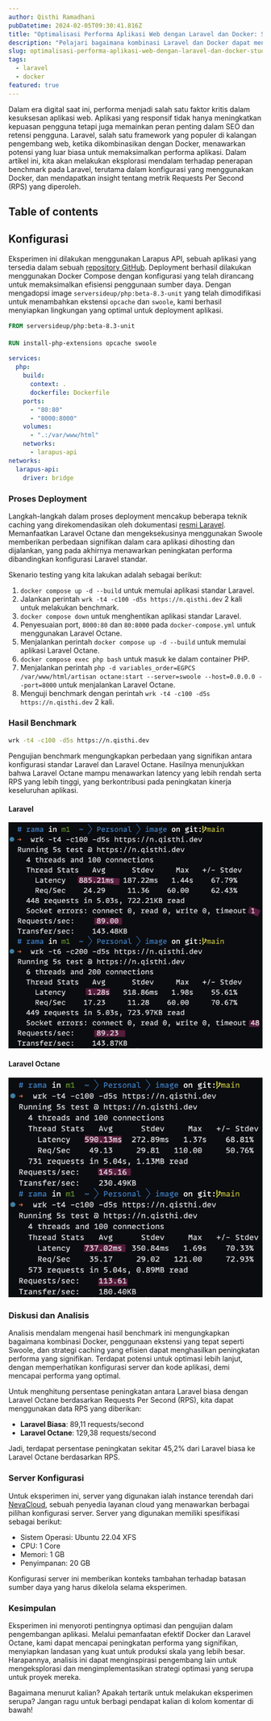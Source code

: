 ```yaml
---
author: Qisthi Ramadhani
pubDatetime: 2024-02-05T09:30:41.816Z
title: "Optimalisasi Performa Aplikasi Web dengan Laravel dan Docker: Studi Kasus Benchmark RPS"
description: "Pelajari bagaimana kombinasi Laravel dan Docker dapat meningkatkan performa aplikasi web dalam studi kasus benchmark RPS. Analisis mendalam tentang konfigurasi, hasil benchmark, dan potensi optimasi untuk pengembangan aplikasi yang lebih responsif dan efisien."
slug: optimalisasi-performa-aplikasi-web-dengan-laravel-dan-docker-studi-kasus-benchmark-rps
tags:
  - laravel
  - docker
featured: true
---
```


Dalam era digital saat ini, performa menjadi salah satu faktor kritis dalam kesuksesan aplikasi web. Aplikasi yang responsif tidak hanya meningkatkan kepuasan pengguna tetapi juga memainkan peran penting dalam SEO dan retensi pengguna. Laravel, salah satu framework yang populer di kalangan pengembang web, ketika dikombinasikan dengan Docker, menawarkan potensi yang luar biasa untuk memaksimalkan performa aplikasi. Dalam artikel ini, kita akan melakukan eksplorasi mendalam terhadap penerapan benchmark pada Laravel, terutama dalam konfigurasi yang menggunakan Docker, dan mendapatkan insight tentang metrik Requests Per Second (RPS) yang diperoleh.

## Table of contents

## Konfigurasi

Eksperimen ini dilakukan menggunakan Larapus API, sebuah aplikasi yang tersedia dalam sebuah [repository GitHub](https://github.com/ramaID/larapus-api). Deployment berhasil dilakukan menggunakan Docker Compose dengan konfigurasi yang telah dirancang untuk memaksimalkan efisiensi penggunaan sumber daya. Dengan mengadopsi image `serversideup/php:beta-8.3-unit` yang telah dimodifikasi untuk menambahkan ekstensi `opcache` dan `swoole`, kami berhasil menyiapkan lingkungan yang optimal untuk deployment aplikasi.

```dockerfile
FROM serversideup/php:beta-8.3-unit

RUN install-php-extensions opcache swoole
```

```yml
services:
  php:
    build:
      context: .
      dockerfile: Dockerfile
    ports:
      - "80:80"
      - "8000:8000"
    volumes:
      - ".:/var/www/html"
    networks:
      - larapus-api
networks:
  larapus-api:
    driver: bridge
```

### Proses Deployment

Langkah-langkah dalam proses deployment mencakup beberapa teknik caching yang direkomendasikan oleh dokumentasi [resmi Laravel](https://laravel.com/docs/10.x/deployment#optimization). Memanfaatkan Laravel Octane dan mengeksekusinya menggunakan Swoole memberikan perbedaan signifikan dalam cara aplikasi dihosting dan dijalankan, yang pada akhirnya menawarkan peningkatan performa dibandingkan konfigurasi Laravel standar.

Skenario testing yang kita lakukan adalah sebagai berikut:

1. `docker compose up -d --build` untuk memulai aplikasi standar Laravel.
2. Jalankan perintah `wrk -t4 -c100 -d5s https://n.qisthi.dev` 2 kali untuk melakukan benchmark.
3. `docker compose down` untuk menghentikan aplikasi standar Laravel.
4. Penyesuaian port, `8000:80` dan `80:8000` pada `docker-compose.yml` untuk menggunakan Laravel Octane.
5. Menjalankan perintah `docker compose up -d --build` untuk memulai aplikasi Laravel Octane.
6. `docker compose exec php bash` untuk masuk ke dalam container PHP.
7. Menjalankan perintah `php -d variables_order=EGPCS /var/www/html/artisan octane:start --server=swoole --host=0.0.0.0 --port=8000` untuk menjalankan Laravel Octane.
8. Menguji benchmark dengan perintah `wrk -t4 -c100 -d5s https://n.qisthi.dev` 2 kali.

### Hasil Benchmark

```sh
wrk -t4 -c100 -d5s https://n.qisthi.dev
```

Pengujian benchmark mengungkapkan perbedaan yang signifikan antara konfigurasi standar Laravel dan Laravel Octane. Hasilnya menunjukkan bahwa Laravel Octane mampu menawarkan latency yang lebih rendah serta RPS yang lebih tinggi, yang berkontribusi pada peningkatan kinerja keseluruhan aplikasi.

#### Laravel

![Hasil benchmark wrk untuk aplikasi Laravel](../../assets/larapus-api/laravel-result.png)

#### Laravel Octane

![Hasil benchmark wrk untuk aplikasi Laravel Octane](../../assets/larapus-api/laravel-octane-result.png)

### Diskusi dan Analisis

Analisis mendalam mengenai hasil benchmark ini mengungkapkan bagaimana kombinasi Docker, penggunaan ekstensi yang tepat seperti Swoole, dan strategi caching yang efisien dapat menghasilkan peningkatan performa yang signifikan. Terdapat potensi untuk optimasi lebih lanjut, dengan memperhatikan konfigurasi server dan kode aplikasi, demi mencapai performa yang optimal.

Untuk menghitung persentase peningkatan antara Laravel biasa dengan Laravel Octane berdasarkan Requests Per Second (RPS), kita dapat menggunakan data RPS yang diberikan:

- **Laravel Biasa**: 89,11 requests/second
- **Laravel Octane**: 129,38 requests/second

Jadi, terdapat persentase peningkatan sekitar 45,2% dari Laravel biasa ke Laravel Octane berdasarkan RPS.

### Server Konfigurasi

Untuk eksperimen ini, server yang digunakan ialah instance terendah dari [NevaCloud](https://nevacloud.com), sebuah penyedia layanan cloud yang menawarkan berbagai pilihan konfigurasi server. Server yang digunakan memiliki spesifikasi sebagai berikut:

- Sistem Operasi: Ubuntu 22.04 XFS
- CPU: 1 Core
- Memori: 1 GB
- Penyimpanan: 20 GB

Konfigurasi server ini memberikan konteks tambahan terhadap batasan sumber daya yang harus dikelola selama eksperimen.

### Kesimpulan

Eksperimen ini menyoroti pentingnya optimasi dan pengujian dalam pengembangan aplikasi. Melalui pemanfaatan efektif Docker dan Laravel Octane, kami dapat mencapai peningkatan performa yang signifikan, menyiapkan landasan yang kuat untuk produksi skala yang lebih besar. Harapannya, analisis ini dapat menginspirasi pengembang lain untuk mengeksplorasi dan mengimplementasikan strategi optimasi yang serupa untuk proyek mereka.

Bagaimana menurut kalian? Apakah tertarik untuk melakukan eksperimen serupa? Jangan ragu untuk berbagi pendapat kalian di kolom komentar di bawah!
